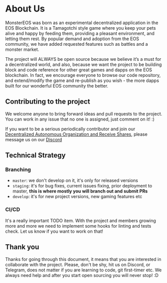 # About Us

MonsterEOS was born as an experimental decentralized application in the EOS Blockchain. It is a Tamagotchi style game where you keep your pets alive and happy by feeding them, providing a pleasant environment, and letting them rest. By popular demand and adoption from the EOS community, we have added requested features such as battles and a monster market.

The project will ALWAYS be open source because we believe it’s a must for a decentralized world, and also, because we want the project to be building block and code reference for other great games and dapps on the EOS blockchain. In fact, we encourage everyone to browse our code repository, and extend/modify the game and re-publish as you wish - the more dapps built for our wonderful EOS community the better.

## Contributing to the project

We welcome anyone to bring forward ideas and pull requests to the project. You can work in any issue that no one is assigned, just comment on it! :)

If you want to be a serious periodically contributor and join our [Decentralized Autonomous Organization and Receive Shares](https://github.com/MonsterEOS/dao), please message us on our [Discord](https://discord.gg/gmrDtHF)

## Technical Strategy

### Branching

- `master`: we don't develop on it, it's only for released versions
- `staging`: it's for bug fixes, current issues fixing, prior deployment to master, **this is where mostly you will branch out and submit PRs**
- `develop`: it's for new project versions, new gaming features etc

### CI/CD

It's a really important TODO item. With the project and members growing more and more we need to implement some hooks for linting and tests check. Let us know if you want to work on that!

## Thank you

Thanks for going through this document, it means that you are interested in collaborate with the project. Please, don't be shy, hit us on Discord, or Telegram, does not matter if you are learning to code, git first-timer etc. We always need help and after you start open sourcing you will never stop! :D
